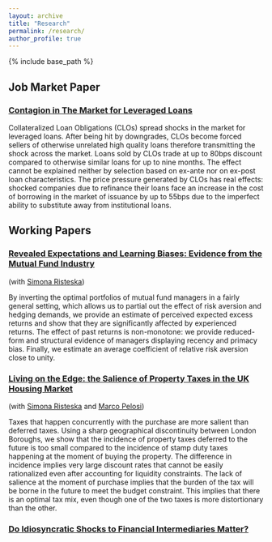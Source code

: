```yaml
---
layout: archive
title: "Research"
permalink: /research/
author_profile: true
---
```

{% include base_path %}
## Job Market Paper
### [Contagion in The Market for Leveraged Loans](https://francesconicolai.github.io/files/papers/CLOs.pdf)

Collateralized Loan Obligations (CLOs) spread shocks in the market for leveraged loans. After being hit by downgrades, CLOs become forced sellers of otherwise unrelated high quality loans therefore transmitting the shock across the market. Loans sold by CLOs trade at up to 80bps discount compared to otherwise similar loans for up to nine months. The effect cannot be explained neither by selection based on ex-ante nor on ex-post loan characteristics. The price pressure generated by CLOs has real effects: shocked companies due to refinance their loans face an increase in the cost of borrowing in the market of issuance by up to 55bps due to the imperfect ability to substitute away from institutional loans.

## Working Papers
### [Revealed Expectations and Learning Biases: Evidence from the Mutual Fund Industry](https://papers.ssrn.com/sol3/papers.cfm?abstract_id=3301279)

(with [Simona Risteska](https://risteskasimona.github.io)) 

By inverting the optimal portfolios of mutual fund managers in a fairly general setting, which allows us to partial out the effect of risk aversion and hedging demands, we provide an estimate of perceived expected excess returns and show that they are significantly affected by experienced returns. The effect of past returns is non-monotone: we provide reduced-form and structural evidence of managers displaying recency and primacy bias. Finally, we estimate an average coefficient of relative risk aversion close to unity.

### [Living on the Edge: the Salience of Property Taxes in the UK Housing Market](https://papers.ssrn.com/sol3/papers.cfm?abstract_id=3381519)

(with [Simona Risteska](https://risteskasimona.github.io) and [Marco Pelosi](https://www.lse.ac.uk/finance/people/phd-students/Pelosi)) 

Taxes that happen concurrently with the purchase are more salient than deferred taxes. Using a sharp geographical discontinuity between London Boroughs, we show that the incidence of property taxes deferred to the future is too small compared to the incidence of stamp duty taxes happening at the moment of buying the property. The difference in incidence implies very large discount rates that cannot be easily rationalized even after accounting for liquidity constraints. The lack of salience at the moment of purchase implies that the burden of the tax will be borne in the future to meet the budget constraint. This implies that there is an optimal tax mix, even though one of the two taxes is more distortionary than the other.

### [Do Idiosyncratic Shocks to Financial Intermediaries Matter?](https://francesconicolai.github.io)
